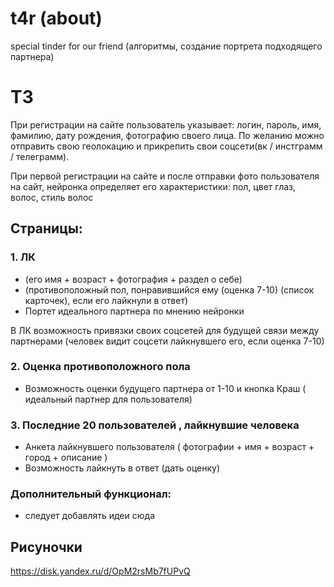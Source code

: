 # t4r (about)
special tinder for our friend (алгоритмы, создание портрета подходящего партнера)

# ТЗ
При регистрации на сайте пользователь указывает: логин, пароль, имя, фамилию, дату рождения, фотографию своего лица. По желанию можно отправить свою геолокацию и прикрепить свои соцсети(вк / инстграмм / телеграмм).

При первой регистрации на сайте и после отправки фото пользователя на сайт, нейронка определяет его характеристики: пол, цвет глаз, волос, стиль волос

## Страницы: 
### 1. ЛК
- (его имя + возраст + фотография + раздел о себе) 
- (противоположный пол, понравившийся ему (оценка 7-10) (список карточек), если его лайкнули в ответ) 
- Портет идеального партнера по мнению нейронки

В ЛК возможность привязки своих соцсетей для будущей связи между партнерами
(человек видит соцсети лайкнувшего его, если оценка 7-10)

### 2. Оценка противоположного пола
- Возможность оценки будущего партнера от 1-10 и кнопка Краш ( идеальный партнер для пользователя)

### 3. Последние 20 пользователей , лайкнувшие человека 
- Анкета лайкнувшего пользователя ( фотографии + имя + возраст + город + описание ) 
- Возможность лайкнуть в ответ (дать оценку)

### Дополнительный функционал:
- следует добавлять идеи сюда

## Рисуночки 
https://disk.yandex.ru/d/OpM2rsMb7fUPvQ
